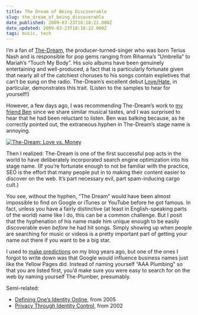 ```yaml
---
title: The Dream of Being Discoverable
slug: the_dream_of_being_discoverable
date_published: 2009-03-23T18:18:22.000Z
date_updated: 2009-03-23T18:18:22.000Z
tags: music, tech
---
```


I’m a fan of [The-Dream](http://en.wikipedia.org/wiki/The-Dream), the producer-turned-singer who was born Terius Nash and is responsible for pop gems ranging from Rihanna’s “Umbrella” to Mariah’s “Touch My Body”. His solo albums have been genuinely entertaining and well-produced, a fact that is particularly fortunate given that nearly all of the catchiest choruses to his songs contain expletives that can’t be sung on the radio. The-Dream’s excellent debut [Love/Hate](http://www.amazon.com/gp/product/B000VS6P1O?ie=UTF8&amp;tag=2020-20&amp;linkCode=as2&amp;camp=1789&amp;creative=390957&amp;creativeASIN=B000VS6P1O), in particular, demonstrates this trait. (Listen to the samples to hear for yourself!)

However, a few days ago, I was recommending The-Dream’s work to [my friend Ben](http://ben.stupidfool.org/typepad/2009/03/the-dream-rockin-that-thang.html) since we share similar musical tastes, and I was surprised to hear that he had been reluctant to listen. Ben was balking because, as he correctly pointed out, the extraneous hyphen in The-Dream’s stage name is annoying.

[![The-Dream: Love vs. Money](https://cdn.glitch.global/d45aff89-36ba-46db-8c7c-3da7c8a93931/the-dream-love-vs-money.jpeg?v=1698327623465)](http://www.amazon.com/gp/product/B001PPLJ22?ie=UTF8&amp;tag=2020-20&amp;linkCode=as2&amp;camp=1789&amp;creative=390957&amp;creativeASIN=B001PPLJ22)

Then I realized: The-Dream is one of the first successful pop acts in the world to have deliberately incorporated search engine optimization into his stage name. (If you’re fortunate enough to not be familiar with the practice, SEO is the effort that many people put in to making their content easier to discover on the web. It’s part necessary evil, part spam-inducing cargo cult.)

You see, without the hyphen, “The Dream” would have been almost impossible to find on Google or iTunes or YouTube before he got famous. In fact, unless you have a fairly distinctive (at least in English-speaking parts of the world) name like I do, this can be a common challenge. But I posit that the hyphenation of his name made him unique enough to be easily discoverable even *before* he had hit songs. Simply showing up when people are searching for music or videos is a pretty important part of getting your name out there if you want to be a big star.

I used to [make predictions](http://web.archive.org/web/20021115221520/http://www.dashes.com/anil/index.php?fad.php) on my blog years ago, but one of the ones I forgot to write down was that Google would influence business names just like the Yellow Pages did. Instead of naming yourself “AAA Plumbing” so that you are listed first, you’d make sure you were easy to search for on the web by naming yourself The-Plumber, presumably.

Semi-related:

- [Defining One’s Identity Online](/2005/06/02/defining_ones_i/), from 2005
- [Privacy Through Identity Control](/2002/12/17/privacy_through/), from 2002
